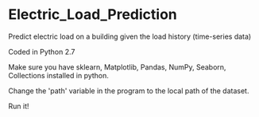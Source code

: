 # Electric_Load_Prediction
Predict electric load on a building given the load history (time-series data)


Coded in Python 2.7

Make sure you have sklearn, Matplotlib, Pandas, NumPy, Seaborn, Collections installed in python.

Change the 'path' variable in the program to the local path of the dataset.

Run it!
